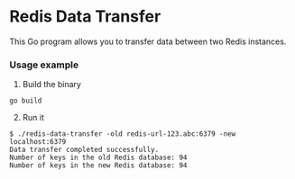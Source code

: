 # Redis Data Transfer

This Go program allows you to transfer data between two Redis instances.

### Usage example
1. Build the binary
```
go build
```

2. Run it
```
$ ./redis-data-transfer -old redis-url-123.abc:6379 -new localhost:6379
Data transfer completed successfully.
Number of keys in the old Redis database: 94
Number of keys in the new Redis database: 94
```